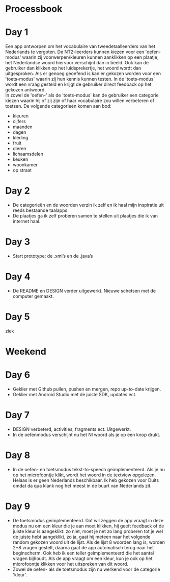 Processbook
===========

# Day 1
Een app ontworpen om het vocabulaire van tweedetaalleerders van het Nederlands te vergoten. De NT2-leerders kunnen kiezen voor een 'oefen-modus' waarin zij voorwerpen/kleuren kunnen aanklikken op een plaatje, het Nederlandse woord hiervoor verschijnt dan in beeld. Ook kan de gebruiker dan klikken op het luidsprekertje, het woord wordt dan uitgesproken. Als er genoeg geoefend is kan er gekozen worden voor een 'toets-modus' waarin zij hun kennis kunnen testen. In de 'toets-modus' wordt een vraag gesteld en krijgt de gebruiker direct feedback op het gekozen antwoord.  
In zowel de 'oefen-' als de 'toets-modus' kan de gebruiker een categorie kiezen waarin hij of zij zijn of haar vocabulaire zou willen verbeteren of toetsen. De volgende categorieën komen aan bod:
* kleuren
* cijfers
* maanden
* dagen
* kleding
* fruit
* dieren
* lichaamsdelen
* keuken
* woonkamer
* op straat

# Day 2
* De categorieën en de woorden verzin ik zelf en ik haal mijn inspiratie uit reeds bestaande taalapps.
* De plaatjes ga ik zelf proberen samen te stellen uit plaatjes die ik van internet haal.

# Day 3
* Start prototype: de .xml’s en de .java’s

# Day 4
* De README en DESIGN verder uitgewerkt. Nieuwe schetsen met de computer gemaakt.

# Day 5
ziek

# Weekend

# Day 6
* Geklier met Github pullen, pushen en mergen, repo up-to-date krijgen.
* Geklier met Android Studio met de juiste SDK, updates ect. 

# Day 7
* DESIGN verbeterd, activities, fragments ect. Uitgewerkt.
* In de oefenmodus verschijnt nu het Nl woord als je op een knop drukt.

# Day 8
* In de oefen- en toetsmodus tekst-to-speech geïmplementeerd. Als je nu op het microfoontje klikt, wordt het woord in de textview opgelezen. Helaas is er geen Nederlands beschikbaar. Ik heb gekozen voor Duits omdat da qua klank nog het meest in de buurt van Nederlands zit. 

# Day 9
* De toetsmodus geïmplementeerd. Dat wil zeggen de app vraagt in deze modus nu om een kleur die je aan moet klikken, hij geeft feedback of de juiste kleur is aangeklikt: zo niet, moet je net zo lang proberen tot je wel de juiste hebt aangeklikt, zo ja, gaat hij meteen naar het volgende random gekozen woord uit de lijst. Als de lijst 8 woorden lang is, worden 2*8 vragen gestelt, daarna gaat de app automatisch terug naar het beginscherm. Ook heb ik een teller geimplementeerd die het aantal vragen bijhoudt. Als de app vraagt om een kleur, kun je ook op het microfoontje klikken voor het uitspreken van dit woord. 
* Zowel de oefen- als de toetsmodus zijn nu werkend voor de categorie 'kleur'.
